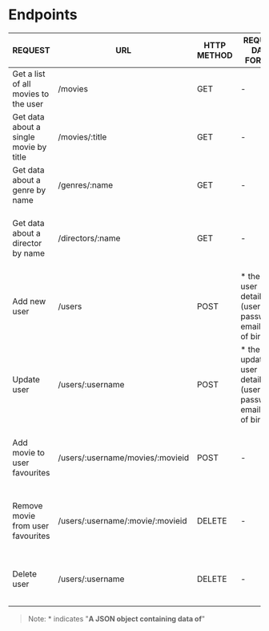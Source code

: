 # Endpoints

| REQUEST                                | URL                              | HTTP METHOD | REQUEST DATA FORMAT                                                    | RESPONSE DATA FORMAT                                        |
| -------------------------------------- | -------------------------------- | ----------- | ---------------------------------------------------------------------- | ----------------------------------------------------------- |
| Get a list of all movies to the user   | /movies                          | GET         | -                                                                      | \* all movies                                               |
| Get data about a single movie by title | /movies/:title                   | GET         | -                                                                      | \* the single movie requested                               |
| Get data about a genre by name         | /genres/:name                    | GET         | -                                                                      | \* the single genre requested (description)                 |
| Get data about a director by name      | /directors/:name                 | GET         | -                                                                      | \* the single genre requested (bio, birth year, death year) |
| Add new user                           | /users                           | POST        | \* the new user details (username, password, email, date of birth)     | \* the added user (including unique ID)                     |
| Update user                            | /users/:username                 | POST        | \* the updated user details (username, password, email, date of birth) | \* the added user (description)                             |
| Add movie to user favourites           | /users/:username/movies/:movieid | POST        | -                                                                      | \* the updated user including favourited movies             |
| Remove movie from user favourites      | /users/:username/:movie/:movieid | DELETE      | -                                                                      | \* the updated user including favourited movies             |
| Delete user                            | /users/:username                 | DELETE      | -                                                                      | A message saying the user has been deleted                  |

> Note: \* indicates "**A JSON object containing data of**"
